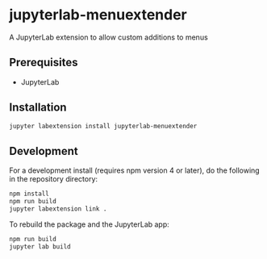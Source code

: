 # jupyterlab-menuextender

A JupyterLab extension to allow custom additions to menus


## Prerequisites

* JupyterLab

## Installation

```bash
jupyter labextension install jupyterlab-menuextender
```

## Development

For a development install (requires npm version 4 or later), do the following in the repository directory:

```bash
npm install
npm run build
jupyter labextension link .
```

To rebuild the package and the JupyterLab app:

```bash
npm run build
jupyter lab build
```


